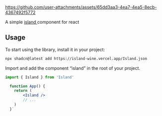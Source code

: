 https://github.com/user-attachments/assets/65dd3aa3-4ea7-4ea5-8ecb-4367492f5772

A simple [island ]()component for react

## Usage

To start using the library, install it in your project:

```bash
npx shadcn@latest add https://island-wine.vercel.app/Island.json 
```

Import and add the component “island” in the root of your project.

```jsx
import { Island } from 'Island'

  function App() {
    return ( 
        <Island />
        // ...
    )
  }`
```
